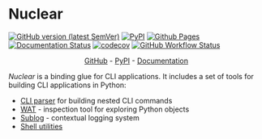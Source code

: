 # Nuclear
[![GitHub version (latest SemVer)](https://img.shields.io/github/v/tag/igrek51/nuclear?label=github&sort=semver)](https://github.com/igrek51/nuclear)
[![PyPI](https://img.shields.io/pypi/v/nuclear)](https://pypi.org/project/nuclear)
[![Github Pages](https://img.shields.io/badge/docs-github.io-blue)](https://igrek51.github.io/nuclear)
[![Documentation Status](https://readthedocs.org/projects/nuclear-py/badge/?version=latest)](https://nuclear-py.readthedocs.io/en/latest/?badge=latest)
[![codecov](https://codecov.io/gh/igrek51/nuclear/branch/master/graph/badge.svg)](https://codecov.io/gh/igrek51/nuclear)
[![GitHub Workflow Status](https://img.shields.io/github/actions/workflow/status/igrek51/nuclear/test.yml?branch=master&label=tests)](https://github.com/igrek51/nuclear/actions?query=workflow%3Atest)

<div align="center">
    <a href="https://github.com/igrek51/nuclear">GitHub</a>
    -
    <a href="https://pypi.org/project/nuclear">PyPI</a>
    -
    <a href="https://igrek51.github.io/nuclear">Documentation</a>
</div>

*Nuclear* is a binding glue for CLI applications.
It includes a set of tools for building CLI applications in Python:

- [CLI parser](https://igrek51.github.io/nuclear/quick-start/) for building nested CLI commands
- [WAT](https://igrek51.github.io/nuclear/inspect/) - inspection tool for exploring Python objects
- [Sublog](https://igrek51.github.io/nuclear/sublog/) - contextual logging system
- [Shell utilities](https://igrek51.github.io/nuclear/shell/)

